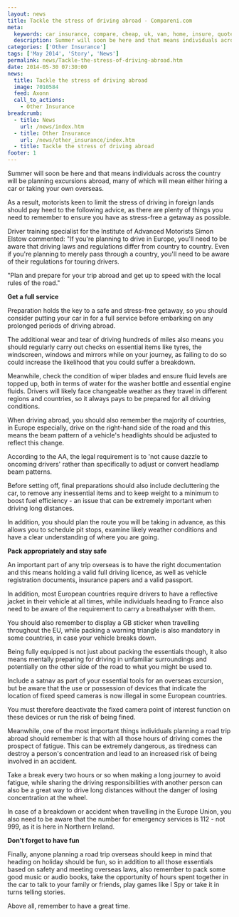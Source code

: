 ```yaml
---
layout: news
title: Tackle the stress of driving abroad - Compareni.com
meta:
  keywords: car insurance, compare, cheap, uk, van, home, insure, quotes, online, comparison, bike, loans, life
  description: Summer will soon be here and that means individuals across the country will be planning excursions abroad, many of which will mean either hiring a car
categories: ['Other Insurance']
tags: ['May 2014', 'Story', 'News']
permalink: news/Tackle-the-stress-of-driving-abroad.htm
date: 2014-05-30 07:30:00
news:
  title: Tackle the stress of driving abroad
  image: 7010584
  feed: Axonn
  call_to_actions:
    - Other Insurance
breadcrumb:
  - title: News
    url: /news/index.htm
  - title: Other Insurance
    url: /news/other_insurance/index.htm
  - title: Tackle the stress of driving abroad
footer: 1
---
```


Summer will soon be here and that means individuals across the country will be planning excursions abroad, many of which will mean either hiring a car or taking your own overseas.

As a&nbsp;result, motorists keen to limit the stress of driving in foreign lands should pay heed to the following advice, as there are plenty of things you need to remember to ensure you have as stress-free a getaway as possible.

Driver training specialist for the Institute of Advanced Motorists Simon Elstow commented: &quot;If you&#39;re planning to drive in Europe, you&#39;ll need to be aware that driving laws and regulations differ from country to country. Even if you&#39;re planning to merely pass through a country, you&#39;ll need to be aware of their regulations for touring drivers.

&quot;Plan and prepare for your trip abroad and get up to speed with the local rules of the road.&quot;

<strong>Get a full service</strong>

Preparation holds the key to a safe and stress-free getaway, so you should consider putting your car in for a full service before embarking on any prolonged periods of driving abroad.

The additional wear and tear of driving hundreds of miles also means you should regularly carry out checks on essential items like tyres, the windscreen, windows and mirrors while on your journey, as failing to do so could increase the likelihood that you could suffer a breakdown.

Meanwhile, check the condition of wiper blades and ensure fluid levels are topped up, both in terms of water for the washer bottle and essential engine fluids. Drivers will likely face changeable weather as they travel in different regions and countries, so it always pays to be prepared for all driving conditions.

When driving abroad, you should also remember the majority of countries, in Europe especially, drive on the right-hand side of the road and this means the beam pattern of a vehicle&#39;s headlights should be adjusted to reflect this change.

According to the AA, the legal requirement is to &#39;not cause dazzle to oncoming drivers&#39; rather than specifically to adjust or convert headlamp beam patterns.

Before setting off, final preparations should also include decluttering the car, to remove any inessential items and to keep weight to a minimum to boost fuel efficiency - an issue that can be extremely important when driving long distances.

In addition, you should plan the route you will be taking in advance, as this allows you to schedule pit stops, examine likely weather conditions and have a clear understanding of where you are going.

<strong>Pack appropriately and stay safe</strong>

An important part of any trip overseas is to have the right documentation and this means holding a valid full driving licence, as well as vehicle registration documents, insurance papers and a valid passport.

In addition, most European countries require drivers to have a reflective jacket in their vehicle at all times, while individuals heading to France also need to be aware of the requirement to carry a breathalyser with them.

You should also remember to display a GB sticker when travelling throughout the EU, while packing a warning triangle is also mandatory in some countries, in case your vehicle breaks down.

Being fully equipped is not just about packing the essentials though, it also means mentally preparing for driving in unfamiliar surroundings and potentially on the other side of the road to what you might be used to.

Include a satnav as part of your essential tools for an overseas excursion, but be aware that the use or possession of devices that indicate the location of fixed speed cameras is now illegal in some European countries.

You must therefore deactivate the fixed camera point of interest function on these devices or run the risk of being fined.

Meanwhile, one of the most important things individuals planning a road trip abroad should remember is that with all those hours of driving comes the prospect of fatigue. This can be extremely dangerous, as tiredness can destroy a person&#39;s concentration and lead to an increased risk of being involved in an accident.

Take a break every two hours or so when making a long journey to avoid fatigue, while sharing the driving responsibilities with another person can also be a great way to drive long distances without the danger of losing concentration at the wheel.

In case of a breakdown or accident when travelling in the Europe Union, you also need to be aware that the number for emergency services is 112 - not 999, as it is here in Northern Ireland.

<strong>Don&#39;t forget to have fun</strong>

Finally, anyone planning a road trip overseas should keep in mind that heading on holiday should be fun, so in addition to all those essentials based on safety and meeting overseas laws, also remember to pack some good music or audio books, take the opportunity of hours spent together in the car to talk to your family or friends, play games like I Spy or take it in turns telling stories.

Above all, remember to have a great time.&nbsp;
